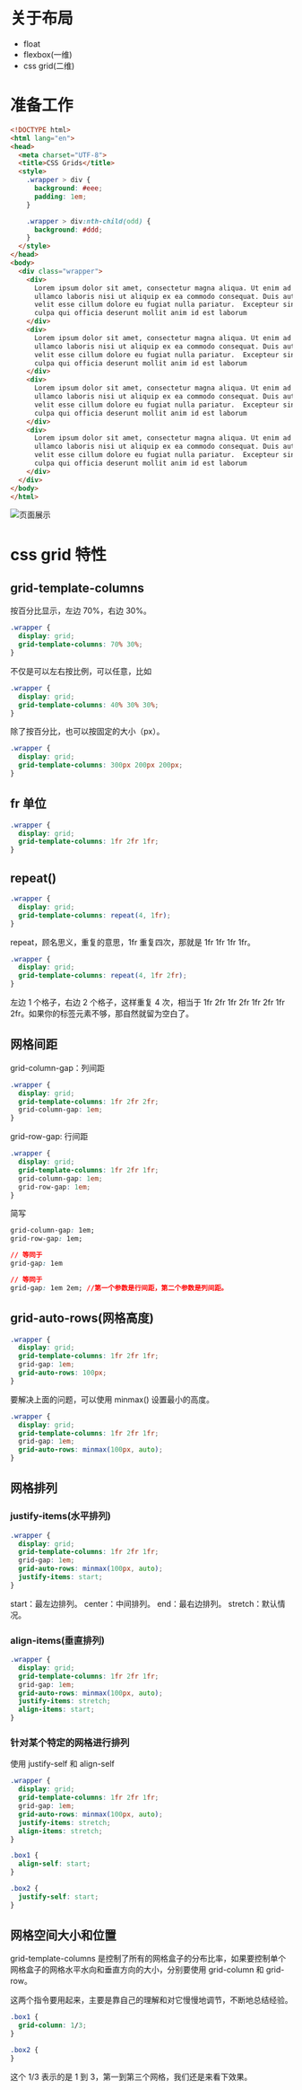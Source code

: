 # 关于布局

+ float
+ flexbox(一维)
+ css grid(二维)

# 准备工作

```html
<!DOCTYPE html>
<html lang="en">
<head>
  <meta charset="UTF-8">
  <title>CSS Grids</title>
  <style>
    .wrapper > div {
      background: #eee;
      padding: 1em;
    }

    .wrapper > div:nth-child(odd) {
      background: #ddd;
    }
  </style>
</head>
<body>
  <div class="wrapper">
    <div>
      Lorem ipsum dolor sit amet, consectetur magna aliqua. Ut enim ad minim veniam, quis nostrud exercitation
      ullamco laboris nisi ut aliquip ex ea commodo consequat. Duis aute irure dolor in reprehenderit in voluptate
      velit esse cillum dolore eu fugiat nulla pariatur.  Excepteur sint occaecat cupidatat non proident, sunt in
      culpa qui officia deserunt mollit anim id est laborum
    </div>
    <div>
      Lorem ipsum dolor sit amet, consectetur magna aliqua. Ut enim ad minim veniam, quis nostrud exercitation
      ullamco laboris nisi ut aliquip ex ea commodo consequat. Duis aute irure dolor in reprehenderit in voluptate
      velit esse cillum dolore eu fugiat nulla pariatur.  Excepteur sint occaecat cupidatat non proident, sunt in
      culpa qui officia deserunt mollit anim id est laborum
    </div>
    <div>
      Lorem ipsum dolor sit amet, consectetur magna aliqua. Ut enim ad minim veniam, quis nostrud exercitation
      ullamco laboris nisi ut aliquip ex ea commodo consequat. Duis aute irure dolor in reprehenderit in voluptate
      velit esse cillum dolore eu fugiat nulla pariatur.  Excepteur sint occaecat cupidatat non proident, sunt in
      culpa qui officia deserunt mollit anim id est laborum
    </div>
    <div>
      Lorem ipsum dolor sit amet, consectetur magna aliqua. Ut enim ad minim veniam, quis nostrud exercitation
      ullamco laboris nisi ut aliquip ex ea commodo consequat. Duis aute irure dolor in reprehenderit in voluptate
      velit esse cillum dolore eu fugiat nulla pariatur.  Excepteur sint occaecat cupidatat non proident, sunt in
      culpa qui officia deserunt mollit anim id est laborum
    </div>
  </div>
</body>
</html>
```

![页面展示](./assets/css_grid_1.png)

# css grid 特性

## grid-template-columns

按百分比显示，左边 70%，右边 30%。

```css
.wrapper {
  display: grid;
  grid-template-columns: 70% 30%;
}
```

不仅是可以左右按比例，可以任意，比如

```css
.wrapper {
  display: grid;
  grid-template-columns: 40% 30% 30%;
}
```

除了按百分比，也可以按固定的大小（px）。

```css
.wrapper {
  display: grid;
  grid-template-columns: 300px 200px 200px;
}
```

## fr 单位

```css
.wrapper {
  display: grid;
  grid-template-columns: 1fr 2fr 1fr;
}
```

## repeat()

```css
.wrapper {
  display: grid;
  grid-template-columns: repeat(4, 1fr);
}
```

repeat，顾名思义，重复的意思，1fr 重复四次，那就是 1fr 1fr 1fr 1fr。

```css
.wrapper {
  display: grid;
  grid-template-columns: repeat(4, 1fr 2fr);
}
```

左边 1 个格子，右边 2 个格子，这样重复 4 次，相当于 1fr 2fr 1fr 2fr 1fr 2fr 1fr 2fr。如果你的标签元素不够，那自然就留为空白了。

## 网格间距

grid-column-gap：列间距

```css
.wrapper {
  display: grid;
  grid-template-columns: 1fr 2fr 2fr;
  grid-column-gap: 1em;
}
```

grid-row-gap: 行间距

```css
.wrapper {
  display: grid;
  grid-template-columns: 1fr 2fr 1fr;
  grid-column-gap: 1em;
  grid-row-gap: 1em;
}
```

简写

```css
grid-column-gap: 1em;
grid-row-gap: 1em;

// 等同于
grid-gap: 1em

// 等同于
grid-gap: 1em 2em; //第一个参数是行间距，第二个参数是列间距。
```

## grid-auto-rows(网格高度)

```css
.wrapper {
  display: grid;
  grid-template-columns: 1fr 2fr 1fr;
  grid-gap: 1em;
  grid-auto-rows: 100px;
}
```

要解决上面的问题，可以使用 minmax() 设置最小的高度。

```css
.wrapper {
  display: grid;
  grid-template-columns: 1fr 2fr 1fr;
  grid-gap: 1em;
  grid-auto-rows: minmax(100px, auto);
}
```

## 网格排列

### justify-items(水平排列)

```css
.wrapper {
  display: grid;
  grid-template-columns: 1fr 2fr 1fr;
  grid-gap: 1em;
  grid-auto-rows: minmax(100px, auto);
  justify-items: start;
}
```

start：最左边排列。
center：中间排列。
end：最右边排列。
stretch：默认情况。

### align-items(垂直排列)

```css
.wrapper {
  display: grid;
  grid-template-columns: 1fr 2fr 1fr;
  grid-gap: 1em;
  grid-auto-rows: minmax(100px, auto);
  justify-items: stretch;
  align-items: start;
}
```

### 针对某个特定的网格进行排列

使用 justify-self 和 align-self

```css
.wrapper {
  display: grid;
  grid-template-columns: 1fr 2fr 1fr;
  grid-gap: 1em;
  grid-auto-rows: minmax(100px, auto);
  justify-items: stretch;
  align-items: stretch;
}

.box1 {
  align-self: start;
}

.box2 {
  justify-self: start;
}
```

## 网格空间大小和位置

grid-template-columns 是控制了所有的网格盒子的分布比率，如果要控制单个网格盒子的网格水平水向和垂直方向的大小，分别要使用 grid-column 和 grid-row。

这两个指令要用起来，主要是靠自己的理解和对它慢慢地调节，不断地总结经验。

```css
.box1 {
  grid-column: 1/3;
}

.box2 {
}
```

这个 1/3 表示的是 1 到 3，第一到第三个网格，我们还是来看下效果。
